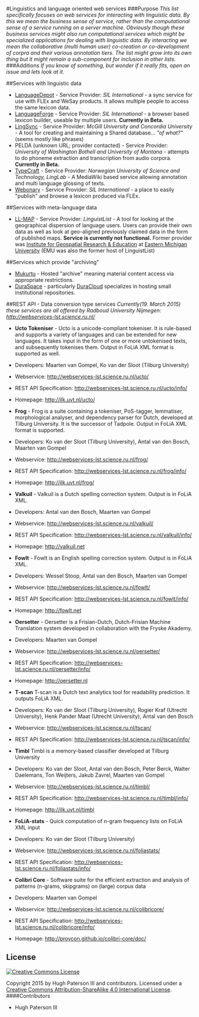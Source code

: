 #Linguistics and language oriented web services
###Purpose
_This list specifically focuses on web services for interacting with linguistic data. By this we mean the business sense of service, rather than the computational sense of a service running on a server machine. Obviously though these business services might also run computational services which might be specialized applications for dealing with linguistic data. By interacting we mean the collaborative (multi human user) co-creation or co-development of corpra and their various annotation tiers. The list might grow into its own thing but it might remain a sub-component for inclusion in other lists._
###Additions
_If you know of something, but wonder if it really fits, open an issue and lets look at it._

##Services with linguistic data
* [LanguageDepot](http://public.languagedepot.org/) - Service Provider: _SIL International_ - a sync service for use with FLEx and WeSay products. It allows multiple people to access the same lexicon data.
* [LanguageForge](https://languageforge.org/) - Service Provider: _SIL International_ - a browser based lexicon builder, useable by multiple users. **Currently in Beta.**
* [LingSync](https://www.lingsync.org/) - Service Provider: _McGill University and Concordia University_ - A tool for creating and maintaining a Shared database... _"of what?"_ (seems mostly like phrases)
* PELDA (unknown URL; provider contacted) - Service Provider: _University of Washington Bothell and University of Montana_ - attempts to do phoneme extraction and transcription from audio corpora. **Currently in Beta.**
* [TypeCraft](http://typecraft.org/tc2wiki/Main_Page) - Service Provider: _Norwegian University of Science and Technology, LingLab_ - A MediaWiki based service allowing annotation and multi language glossing of texts.
* [Webonary](http://www.webonary.org/) - Service Provider: _SIL International_ - a place to easily "publish" and browse a lexicon produced via FLEx.

##Services with meta-language data
* [LL-MAP](http://www.llmap.org) - Service Provider: _LinguistList_ - A tool for looking at the geographical dispersion of language users. Users can provide their own data as well as look at geo-aligned previously claimed data in the form of published maps. **Service is currently not functional.** Former provider was [Institute for Geospatial Research & Education](http://igre.emich.edu/igre/gisresearch/international/ll_map) at [Eastern Michigan University](http://www.emich.edu/) (EMU was also the former host of LinguistList)

##Services which provide "archiving"
* [Mukurtu](http://www.mukurtu.org/) - Hosted "archive" meaning material content access via appropriate restrictions.
* [DuraSpace](http://www.duraspace.org/) - particularly [DuraCloud](http://www.duracloud.org/) specializes in hosting small institutional repositories.

##REST API - Data conversion type services
_Currently(19. March 2015) these services are all offered by Radboud University Nijmegen: http://webservices-lst.science.ru.nl/_
* **Ucto Tokeniser** -	Ucto is a unicode-compliant tokeniser. It is rule-based and supports a variety of languages and can be extended for new languages. It takes input in the form of one or more untokenised texts, and subsequently tokenises them. Output in FoLiA XML format is supported as well. 
 * Developers: Maarten van Gompel, Ko van der Sloot (Tilburg University) 
 * Webservice: http://webservices-lst.science.ru.nl/ucto/ 
 * REST API Specification: http://webservices-lst.science.ru.nl/ucto/info/ 
 * Homepage: http://ilk.uvt.nl/ucto/

* **Frog** - Frog is a suite containing a tokeniser, PoS-tagger, lemmatiser, morphological analyser, and dependency parser for Dutch, developed at Tilburg University. It is the successor of Tadpole. Output in FoLiA XML format is supported. 
 * Developers: Ko van der Sloot (Tilburg University), Antal van den Bosch, Maarten van Gompel 
 * Webservice: http://webservices-lst.science.ru.nl/frog/
 * REST API Specification: http://webservices-lst.science.ru.nl/frog/info/ 
 * Homepage: http://ilk.uvt.nl/frog/

* **Valkuil** -	Valkuil is a Dutch spelling correction system. Output is in FoLiA XML. 
 * Developers: Antal van den Bosch, Maarten van Gompel 
 * Webservice: http://webservices-lst.science.ru.nl/valkuil/ 
 * REST API Specification: http://webservices-lst.science.ru.nl/valkuil/info/ 
 * Homepage: http://valkuil.net

* **Fowlt** -	Fowlt is an English spelling correction system. Output is in FoLiA XML. 
 * Developers: Wessel Stoop, Antal van den Bosch, Maarten van Gompel 
 * Webservice: http://webservices-lst.science.ru.nl/fowlt/ 
 * REST API Specification: http://webservices-lst.science.ru.nl/fowlt/info/ 
 * Homepage: http://fowlt.net

* **Oersetter** -	Oersetter is a Frisian-Dutch, Dutch-Frisian Machine Translation system developed in collaboration with the Fryske Akademy. 
 * Developers: Maarten van Gompel 
 * Webservice: http://webservices-lst.science.ru.nl/oersetter/ 
 * REST API Specification: http://webservices-lst.science.ru.nl/oersetter/info/ 
 * Homepage: http://oersetter.nl

* **T-scan**	T-scan is a Dutch text analytics tool for readability prediction. It outputs FoLiA XML. 
 * Developers: Ko van der Sloot (Tilburg University), Rogier Kraf (Utrecht University), Henk Pander Maat (Utrecht University), Antal van den Bosch 
 * Webservice: http://webservices-lst.science.ru.nl/tscan/ 
 * REST API Specification: http://webservices-lst.science.ru.nl/tscan/info/ 

* **Timbl**	Timbl is a memory-based classifier developed at Tilburg University 
 * Developers: Ko van der Sloot, Antal van den Bosch, Peter Berck, Walter Daelemans, Ton Weijters, Jakub Zavrel, Maarten van Gompel
 * Webservice: http://webservices-lst.science.ru.nl/timbl/ 
 * REST API Specification: http://webservices-lst.science.ru.nl/timbl/info/ 
 * Homepage: http://ilk.uvt.nl/timbl

* **FoLiA-stats** -	Quick computation of n-gram frequency lists on FoLiA XML input 
 * Developers: Ko van der Sloot (Tilburg University) 
 * Webservice: http://webservices-lst.science.ru.nl/foliastats/ 
 * REST API Specification: http://webservices-lst.science.ru.nl/foliastats/info/ 

* **Colibri Core** -	Software suite for the efficient extraction and analysis of patterns (n-grams, skipgrams) on (large) corpus data
 * Developers: Maarten van Gompel
 * Webservice: http://webservices-lst.science.ru.nl/colibricore/ 
 * REST API Specification: http://webservices-lst.science.ru.nl/colibricore/info/ 
 * Homepage: http://proycon.github.io/colibri-core/doc/

## License
[![Creative Commons License](https://i.creativecommons.org/l/by-sa/4.0/88x31.png)](http://creativecommons.org/licenses/by-nc-sa/4.0/)

Copyright 2015 by Hugh Paterson III and contributors. Licensed under a [Creative Commons Attribution-ShareAlike 4.0 International License](http://creativecommons.org/licenses/by-sa/4.0/).
####Contributors
* Hugh Paterson III
